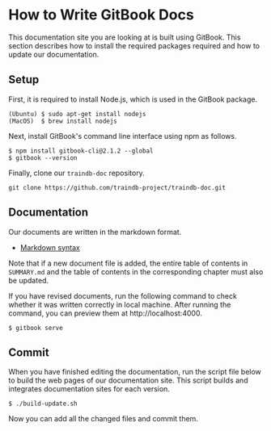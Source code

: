 # How to Write GitBook Docs

This documentation site you are looking at is built using GitBook.
This section describes how to install the required packages required and how to update our documentation.

## Setup

First, it is required to install Node.js, which is used in the GitBook package.

```console
(Ubuntu) $ sudo apt-get install nodejs
(MacOS)  $ brew install nodejs
```

Next, install GitBook's command line interface using npm as follows.

```console
$ npm install gitbook-cli@2.1.2 --global
$ gitbook --version
```

Finally, clone our ```traindb-doc``` repository.

```console
git clone https://github.com/traindb-project/traindb-doc.git
```

## Documentation

Our documents are written in the markdown format.
* [Markdown syntax](https://docs.gitbook.com/editing-content/markdown)

Note that if a new document file is added, the entire table of contents in ```SUMMARY.md``` and the table of contents in the corresponding chapter must also be updated.

If you have revised documents, run the following command to check whether it was written correctly in local machine.
After running the command, you can preview them at http://localhost:4000.

```console
$ gitbook serve
```

## Commit

When you have finished editing the documentation, run the script file below to build the web pages of our documentation site.
This script builds and integrates documentation sites for each version.

```console
$ ./build-update.sh
```

Now you can add all the changed files and commit them.
